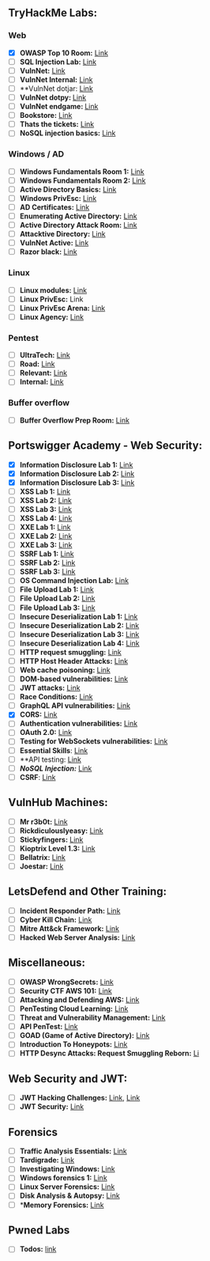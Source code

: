 ## TryHackMe Labs:

### Web

- [x]  **OWASP Top 10 Room:** [Link](https://tryhackme.com/room/owasptop10)
- [ ]  **************************************SQL Injection Lab:************************************** [Link](https://tryhackme.com/room/sqlilab)
- [ ]  ********VulnNet:******** [Link](https://tryhackme.com/room/vulnnet1)
- [ ]  ********VulnNet Internal:******** [Link](https://tryhackme.com/room/vulnnetinternal)
- [ ]  **VulnNet dotjar: [Link](https://tryhackme.com/room/vulnnetdotjar)
- [ ]  **VulnNet dotpy: [](https://tryhackme.com/room/vulnnetdotjar)**[Link](https://tryhackme.com/room/vulnnetdotpy)
- [ ]  **VulnNet endgame: [](https://tryhackme.com/room/vulnnetdotjar)**[Link](https://tryhackme.com/room/vulnnetendgame)
- [ ]  ********************Bookstore:******************** [Link](https://tryhackme.com/room/bookstoreoc)
- [ ]  **************************************Thats the tickets:************************************** [Link](https://tryhackme.com/room/thatstheticket)
- [ ]  ********************************************NoSQL injection basics:******************************************** [Link](https://tryhackme.com/room/nosqlinjectiontutorial)

### Windows / AD

- [ ]  **Windows Fundamentals Room 1:** [Link](https://tryhackme.com/room/windowsfundamentals1xbx)
- [ ]  **Windows Fundamentals Room 2:** [Link](https://tryhackme.com/room/winadbasics)
- [ ]  **************************Active Directory Basics:************************** [Link](https://tryhackme.com/room/winadbasics)
- [ ]  ********************************Windows PrivEsc:******************************** [Link](https://tryhackme.com/room/windows10privesc)
- [ ]  **AD Certificates:** [Link](https://tryhackme.com/room/adcertificatetemplates)
- [ ]  **Enumerating Active Directory:** [Link](https://tryhackme.com/room/adenumeration)
- [ ]  **Active Directory Attack Room:** [Link](https://tryhackme.com/room/breachingad)
- [ ]  ********************************************Attacktive Directory:******************************************** [Link](https://tryhackme.com/room/attacktivedirectory)
- [ ]  ********VulnNet Active:******** [Link](https://tryhackme.com/room/vulnnetactive)
- [ ]  **Razor black:** [Link](https://tryhackme.com/room/raz0rblack)

### Linux

- [ ]  **Linux modules:** [Link](https://tryhackme.com/room/linuxmodules)
- [ ]  ********Linux PrivEsc:******** Link
- [ ]  **Linux PrivEsc Arena:** [Link](https://tryhackme.com/room/linuxprivescarena)
- [ ]  **************************Linux Agency:************************** [Link](https://tryhackme.com/room/linuxprivesc)

### Pentest

- [ ]  **UltraTech:** [Link](https://tryhackme.com/room/ultratech1)
- [ ]  **Road:** [Link](https://tryhackme.com/room/road)
- [ ]  ********************Relevant:******************** [Link](https://tryhackme.com/room/relevant)
- [ ]  **************Internal:************** [Link](https://tryhackme.com/room/internal)

### Buffer overflow

- [ ]  **Buffer Overflow Prep Room:** [Link](https://tryhackme.com/room/bufferoverflowprep)

## Portswigger Academy - Web Security:

- [x]  **Information Disclosure Lab 1:** [Link](https://portswigger.net/web-security/information-disclosure/exploiting/lab-infoleak-in-error-messages)
- [x]  **Information Disclosure Lab 2:** [Link](https://portswigger.net/web-security/information-disclosure/exploiting/lab-infoleak-in-version-control-history)
- [x]  **Information Disclosure Lab 3:** [Link](https://portswigger.net/web-security/information-disclosure/exploiting/lab-infoleak-authentication-bypass)
- [ ]  **XSS Lab 1:** [Link](https://portswigger.net/web-security/cross-site-scripting/reflected/lab-html-context-nothing-encoded)
- [ ]  **XSS Lab 2:** [Link](https://portswigger.net/web-security/cross-site-scripting/stored/lab-html-context-nothing-encoded)
- [ ]  **XSS Lab 3:** [Link](https://portswigger.net/web-security/cross-site-scripting/dom-based/lab-document-write-sink)
- [ ]  **XSS Lab 4:** [Link](https://portswigger.net/web-security/cross-site-scripting/dom-based/lab-jquery-href-attribute-sink)
- [ ]  **XXE Lab 1:** [Link](https://portswigger.net/web-security/xxe/lab-exploiting-xxe-to-retrieve-files)
- [ ]  **XXE Lab 2:** [Link](https://portswigger.net/web-security/xxe/lab-exploiting-xxe-to-perform-ssrf)
- [ ]  **XXE Lab 3:** [Link](https://portswigger.net/web-security/xxe/lab-xxe-via-file-upload)
- [ ]  **SSRF Lab 1:** [Link](https://portswigger.net/web-security/ssrf/lab-basic-ssrf-against-backend-system)
- [ ]  **SSRF Lab 2:** [Link](https://portswigger.net/web-security/ssrf/lab-basic-ssrf-against-localhost)
- [ ]  **SSRF Lab 3:** [Link](https://portswigger.net/web-security/ssrf/lab-ssrf-filter-bypass-via-open-redirection)
- [ ]  **OS Command Injection Lab:** [Link](https://portswigger.net/web-security/os-command-injection/lab-simple)
- [ ]  **File Upload Lab 1:** [Link](https://portswigger.net/web-security/file-upload/lab-file-upload-remote-code-execution-via-web-shell-upload)
- [ ]  **File Upload Lab 2:** [Link](https://portswigger.net/web-security/file-upload/lab-file-upload-web-shell-upload-via-content-type-restriction-bypass)
- [ ]  **File Upload Lab 3:** [Link](https://portswigger.net/web-security/file-upload/lab-file-upload-web-shell-upload-via-race-condition)
- [ ]  **Insecure Deserialization Lab 1:** [Link](https://portswigger.net/web-security/deserialization/exploiting/lab-deserialization-modifying-serialized-data-types)
- [ ]  **Insecure Deserialization Lab 2:** [Link](https://portswigger.net/web-security/deserialization/exploiting/lab-deserialization-using-application-functionality-to-exploit-insecure-deserialization)
- [ ]  **Insecure Deserialization Lab 3:** [Link](https://portswigger.net/web-security/deserialization/exploiting/lab-deserialization-arbitrary-object-injection-in-php)
- [ ]  **Insecure Deserialization Lab 4:** [Link](https://portswigger.net/web-security/deserialization/exploiting/lab-deserialization-developing-a-custom-gadget-chain-for-java-deserialization)
- [ ]  **HTTP request smuggling:** [Link](https://portswigger.net/web-security/request-smuggling)
- [ ]  **************************************************HTTP Host Header Attacks:************************************************** [Link](https://portswigger.net/web-security/host-header)
- [ ]  **Web cache poisoning:** [Link](https://portswigger.net/web-security/web-cache-poisoning)
- [ ]  **DOM-based vulnerabilities:** [Link](https://portswigger.net/web-security/dom-based)
- [ ]  **************************JWT attacks:************************** [Link](https://portswigger.net/web-security/jwt)
- [ ]  ********************************Race Conditions:******************************** [Link](https://portswigger.net/web-security/race-conditions)
- [ ]  **************************GraphQL API vulnerabilities:************************** [Link](https://portswigger.net/web-security/graphql)
- [x]  **CORS:** [Link](https://portswigger.net/web-security/cors)
- [ ]  **************************************************************Authentication vulnerabilities:************************************************************** [Link](https://portswigger.net/web-security/authentication)
- [ ]  ********OAuth 2.0:******** [Link](https://portswigger.net/web-security/oauth)
- [ ]  ********************************Testing for WebSockets vulnerabilities:******************************** [Link](https://portswigger.net/web-security/websockets)
- [ ]  **Essential Skills**: [Link](https://portswigger.net/web-security/essential-skills)
- [ ]  **API testing: [Link](https://portswigger.net/web-security/api-testing)
- [ ]  *********************************NoSQL Injection:********************************* [Link](https://portswigger.net/web-security/nosql-injection)
- [ ] **CSRF**: [Link](https://portswigger.net/web-security/csrf)

## VulnHub Machines:

- [ ]  **Mr r3b0t:** [Link](https://www.vulnhub.com/entry/bizarre-adventure-mrr3b0t,561/)
- [ ]  **Rickdiculouslyeasy:** [Link](https://www.vulnhub.com/entry/rickdiculouslyeasy-1,207/)
- [ ]  **Stickyfingers:** [Link](https://www.vulnhub.com/entry/bizarre-adventure-sticky-fingers,560/)
- [ ]  **Kioptrix Level 1.3:** [Link](https://www.vulnhub.com/entry/kioptrix-level-13-4,25/)
- [ ]  **Bellatrix:** [Link](https://www.vulnhub.com/entry/hogwarts-bellatrix,609/)
- [ ]  **Joestar:** [Link](https://www.vulnhub.com/entry/bizarre-adventure-joestar,590/)

## LetsDefend and Other Training:

- [ ]  **Incident Responder Path:** [Link](https://app.letsdefend.io/path/incident-responder-path)
- [ ]  **Cyber Kill Chain:** [Link](https://app.letsdefend.io/training/lessons/cyber-kill-chain)
- [ ]  **Mitre Att&ck Framework:** [Link](https://app.letsdefend.io/training/lessons/mitre-attck-framework)
- [ ]  **Hacked Web Server Analysis:** [Link](https://app.letsdefend.io/training/lessons/hacked-web-server-analysis)

## Miscellaneous:

- [ ]  **OWASP WrongSecrets:** [Link](https://github.com/OWASP/wrongsecrets)
- [ ]  **Security CTF AWS 101:** [Link](https://r00tz-ctf.awssecworkshops.com/)
- [ ]  **Attacking and Defending AWS:** [Link](https://resources.tryhackme.com/attacking-and-defending-aws)
- [ ]  **PenTesting Cloud Learning:** [Link](https://pentesting.cloud/)
- [ ]  **Threat and Vulnerability Management:** [Link](https://tryhackme.com/module/threat-and-vulnerability-management)
- [ ]  **API PenTest:** [Link](https://www.apisecuniversity.com/courses/api-penetration-testing)
- [ ]  **GOAD (Game of Active Directory):** [Link](https://github.com/Orange-Cyberdefense/GOAD)
- [ ]  **************Introduction To Honeypots:************** [Link](https://tryhackme.com/room/introductiontohoneypots)
- [ ]  **HTTP Desync Attacks: Request Smuggling Reborn:** [Li](https://portswigger.net/research/http-desync-attacks-request-smuggling-reborn#demo)

## Web Security and JWT:

- [ ]  **JWT Hacking Challenges:** [Link](https://github.com/onsecru/jwt-hacking-challenges), [Link](https://systemweakness.com/hacking-jwt-3324cba98210)
- [ ]  **JWT Security:** [Link](https://portswigger.net/web-security/jwt)

## Forensics

- [ ]  **Traffic Analysis Essentials:** [Link](https://tryhackme.com/room/trafficanalysisessentials)
- [ ]  **Tardigrade:** [Link](https://tryhackme.com/room/tardigrade)
- [ ]  ********************************************Investigating Windows:******************************************** [Link](https://tryhackme.com/room/investigatingwindows)
- [ ]  **************************************Windows forensics 1:************************************** [Link](https://tryhackme.com/room/windowsforensics1)
- [ ]  ********************************************Linux Server Forensics:******************************************** [Link](https://tryhackme.com/room/linuxserverforensics)
- [ ]  **************************************************Disk Analysis & Autopsy:************************************************** [Link](https://tryhackme.com/room/autopsy2ze0)
- [ ]  *********Memory Forensics:******** [Link](https://tryhackme.com/room/memoryforensics)

## Pwned Labs

- [ ]  ********************Todos:******************** [link](https://pwnedlabs.io/dashboard)